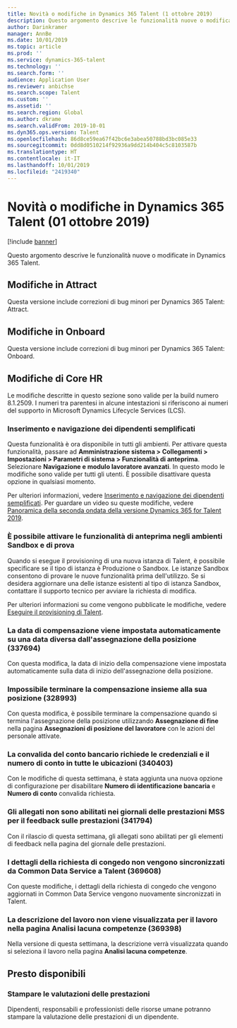 ```yaml
---
title: Novità o modifiche in Dynamics 365 Talent (1 ottobre 2019)
description: Questo argomento descrive le funzionalità nuove o modificate di Microsoft Dynamics 365 Talent.
author: Darinkramer
manager: AnnBe
ms.date: 10/01/2019
ms.topic: article
ms.prod: ''
ms.service: dynamics-365-talent
ms.technology: ''
ms.search.form: ''
audience: Application User
ms.reviewer: anbichse
ms.search.scope: Talent
ms.custom: ''
ms.assetid: ''
ms.search.region: Global
ms.author: dkrame
ms.search.validFrom: 2019-10-01
ms.dyn365.ops.version: Talent
ms.openlocfilehash: 86d8ce59ea67f42bc6e3abea50788bd3bc085e33
ms.sourcegitcommit: 0dd8d0510214f92936a9dd214b404c5c8103587b
ms.translationtype: HT
ms.contentlocale: it-IT
ms.lasthandoff: 10/01/2019
ms.locfileid: "2419340"
---
```

# <a name="whats-new-or-changed-in-dynamics-365-talent-october-01-2019"></a>Novità o modifiche in Dynamics 365 Talent (01 ottobre 2019)

[!include [banner](includes/banner.md)]

Questo argomento descrive le funzionalità nuove o modificate in Dynamics 365 Talent.

## <a name="changes-in-attract"></a>Modifiche in Attract

Questa versione include correzioni di bug minori per Dynamics 365 Talent: Attract.

## <a name="changes-in-onboard"></a>Modifiche in Onboard

Questa versione include correzioni di bug minori per Dynamics 365 Talent: Onboard.

## <a name="changes-in-core-hr"></a>Modifiche di Core HR

Le modifiche descritte in questo sezione sono valide per la build numero 8.1.2509. I numeri tra parentesi in alcune intestazioni si riferiscono ai numeri del supporto in Microsoft Dynamics Lifecycle Services (LCS).

### <a name="streamlined-employee-entry-and-navigation"></a>Inserimento e navigazione dei dipendenti semplificati

Questa funzionalità è ora disponibile in tutti gli ambienti. Per attivare questa funzionalità, passare ad **Amministrazione sistema > Collegamenti > Impostazioni > Parametri di sistema > Funzionalità di anteprima**. Selezionare **Navigazione e modulo lavoratore avanzati**. In questo modo le modifiche sono valide per tutti gli utenti. È possibile disattivare questa opzione in qualsiasi momento.

Per ulteriori informazioni, vedere [Inserimento e navigazione dei dipendenti semplificati](./streamlined-employee-entry.md). Per guardare un video su queste modifiche, vedere [Panoramica della seconda ondata della versione Dynamics 365 for Talent 2019](https://aka.ms/ROGT19RW2ROV).

### <a name="you-can-enable-preview-features-in-sandbox-and-trial-environments"></a>È possibile attivare le funzionalità di anteprima negli ambienti Sandbox e di prova

Quando si esegue il provisioning di una nuova istanza di Talent, è possibile specificare se il tipo di istanza è Produzione o Sandbox. Le istanze Sandbox consentono di provare le nuove funzionalità prima dell'utilizzo. Se si desidera aggiornare una delle istanze esistenti al tipo di istanza Sandbox, contattare il supporto tecnico per avviare la richiesta di modifica.

Per ulteriori informazioni su come vengono pubblicate le modifiche, vedere [Eseguire il provisioning di Talent](./provisioning-talent.md).

### <a name="compensation-date-defaults-to-a-different-date-than-the-position-assignment-337694"></a>La data di compensazione viene impostata automaticamente su una data diversa dall'assegnazione della posizione (337694)

Con questa modifica, la data di inizio della compensazione viene impostata automaticamente sulla data di inizio dell'assegnazione della posizione.

### <a name="not-able-to-end-compensation-along-with-its-position-assignment-328993"></a>Impossibile terminare la compensazione insieme alla sua posizione (328993)

Con questa modifica, è possibile terminare la compensazione quando si termina l'assegnazione della posizione utilizzando **Assegnazione di fine** nella pagina **Assegnazioni di posizione del lavoratore** con le azioni del personale attivate.

### <a name="bank-account-validation-requires-routing-and-account-numbers-in-all-locations-340403"></a>La convalida del conto bancario richiede le credenziali e il numero di conto in tutte le ubicazioni (340403)

Con le modifiche di questa settimana, è stata aggiunta una nuova opzione di configurazione per disabilitare **Numero di identificazione bancaria** e **Numero di conto** convalida richiesta. 

### <a name="attachments-are-not-enabled-in-mss-performance-journals-for-performance-feedback-341794"></a>Gli allegati non sono abilitati nei giornali delle prestazioni MSS per il feedback sulle prestazioni (341794)

Con il rilascio di questa settimana, gli allegati sono abilitati per gli elementi di feedback nella pagina del giornale delle prestazioni.

### <a name="leave-request-details-dont-sync-from-common-data-service-to-talent-369608"></a>I dettagli della richiesta di congedo non vengono sincronizzati da Common Data Service a Talent (369608)

Con queste modifiche, i dettagli della richiesta di congedo che vengono aggiornati in Common Data Service vengono nuovamente sincronizzati in Talent.

### <a name="job-description-doesnt-display-for-the-job-in-the-skill-gap-analysis-page-369398"></a>La descrizione del lavoro non viene visualizzata per il lavoro nella pagina Analisi lacuna competenze (369398)

Nella versione di questa settimana, la descrizione verrà visualizzata quando si seleziona il lavoro nella pagina **Analisi lacuna competenze**.

## <a name="coming-soon"></a>Presto disponibili

### <a name="print-performance-reviews"></a>Stampare le valutazioni delle prestazioni

Dipendenti, responsabili e professionisti delle risorse umane potranno stampare la valutazione delle prestazioni di un dipendente.
